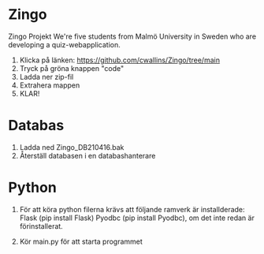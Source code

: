 # Zingo
Zingo Projekt 
We're five students from Malmö University in Sweden who are developing a quiz-webapplication. 

1. Klicka på länken: https://github.com/cwallins/Zingo/tree/main
2. Tryck på gröna knappen "code"
3. Ladda ner zip-fil
4. Extrahera mappen 
5. KLAR! 

# Databas
1. Ladda ned Zingo_DB210416.bak
2. Återställ databasen i en databashanterare

# Python

1. För att köra python filerna krävs att följande ramverk är installderade:
    Flask (pip install Flask)
    Pyodbc (pip install Pyodbc), om det inte redan är förinstallerat.     

2. Kör main.py för att starta programmet